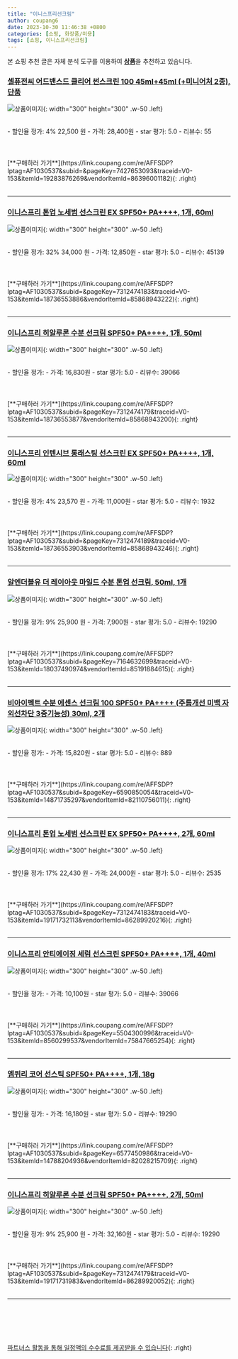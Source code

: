 ```yaml
---
title: "이니스프리선크림"
author: coupang6
date: 2023-10-30 11:46:38 +0800
categories: [쇼핑, 화장품/미용]
tags: [쇼핑, 이니스프리선크림]
---
```


본 쇼핑 추천 글은 자체 분석 도구를 이용하여 [**상품**](https://link.coupang.com/a/bao1ui)을 추천하고 있습니다.

### [셀퓨전씨 어드밴스드 클리어 썬스크린 100 45ml+45ml (+미니어처 2종), 단품](https://link.coupang.com/re/AFFSDP?lptag=AF1030537&subid=&pageKey=7427653093&traceid=V0-153&itemId=19283876269&vendorItemId=86396001182)

![상품이미지](https://thumbnail10.coupangcdn.com/thumbnails/remote/230x230ex/image/vendor_inventory/c43b/ae4358945fca1b0070da43c295be0f6dc5bd7e6376ccd7534012129f4f0c.jpg){: width="300" height="300" .w-50 .left}


<br>
- 할인율 정가: 4%  22,500   원
- 가격: 28,400원
- star 평가: 5.0
- 리뷰수: 55
<br>
<br>
<br>
<br>
[**구매하러 가기**](https://link.coupang.com/re/AFFSDP?lptag=AF1030537&subid=&pageKey=7427653093&traceid=V0-153&itemId=19283876269&vendorItemId=86396001182){: .right}
<br>
<br>

---

### [이니스프리 톤업 노세범 선스크린 EX SPF50+ PA++++, 1개, 60ml](https://link.coupang.com/re/AFFSDP?lptag=AF1030537&subid=&pageKey=7312474183&traceid=V0-153&itemId=18736553886&vendorItemId=85868943222)

![상품이미지](https://thumbnail6.coupangcdn.com/thumbnails/remote/230x230ex/image/retail/images/1589298190352003-71d617fc-17e1-40f2-9986-10923c6c6642.jpg){: width="300" height="300" .w-50 .left}


<br>
- 할인율 정가: 32%  34,000   원
- 가격: 12,850원
- star 평가: 5.0
- 리뷰수: 45139
<br>
<br>
<br>
<br>
[**구매하러 가기**](https://link.coupang.com/re/AFFSDP?lptag=AF1030537&subid=&pageKey=7312474183&traceid=V0-153&itemId=18736553886&vendorItemId=85868943222){: .right}
<br>
<br>

---

### [이니스프리 히알루론 수분 선크림 SPF50+ PA++++, 1개, 50ml](https://link.coupang.com/re/AFFSDP?lptag=AF1030537&subid=&pageKey=7312474179&traceid=V0-153&itemId=18736553877&vendorItemId=85868943200)

![상품이미지](https://thumbnail7.coupangcdn.com/thumbnails/remote/230x230ex/image/retail/images/2023/05/03/18/4/99340852-68f4-4c15-b606-6e2db9155011.jpg){: width="300" height="300" .w-50 .left}


<br>
- 할인율 정가: 
- 가격: 16,830원
- star 평가: 5.0
- 리뷰수: 39066
<br>
<br>
<br>
<br>
[**구매하러 가기**](https://link.coupang.com/re/AFFSDP?lptag=AF1030537&subid=&pageKey=7312474179&traceid=V0-153&itemId=18736553877&vendorItemId=85868943200){: .right}
<br>
<br>

---

### [이니스프리 인텐시브 롱래스팅 선스크린 EX SPF50+ PA++++, 1개, 60ml](https://link.coupang.com/re/AFFSDP?lptag=AF1030537&subid=&pageKey=7312474189&traceid=V0-153&itemId=18736553903&vendorItemId=85868943246)

![상품이미지](https://thumbnail6.coupangcdn.com/thumbnails/remote/230x230ex/image/retail/images/601586063681428-9d95257e-8dee-4d34-9319-a4cbeb370e5a.jpg){: width="300" height="300" .w-50 .left}


<br>
- 할인율 정가: 4%  23,570   원
- 가격: 11,000원
- star 평가: 5.0
- 리뷰수: 1932
<br>
<br>
<br>
<br>
[**구매하러 가기**](https://link.coupang.com/re/AFFSDP?lptag=AF1030537&subid=&pageKey=7312474189&traceid=V0-153&itemId=18736553903&vendorItemId=85868943246){: .right}
<br>
<br>

---

### [알엔더블유 더 레이아웃 마일드 수분 톤업 선크림, 50ml, 1개](https://link.coupang.com/re/AFFSDP?lptag=AF1030537&subid=&pageKey=7164632699&traceid=V0-153&itemId=18037490974&vendorItemId=85191884615)

![상품이미지](https://thumbnail6.coupangcdn.com/thumbnails/remote/230x230ex/image/retail/images/4685404074865070-0d18412c-0916-4d8a-bbef-2a820cf304e8.jpg){: width="300" height="300" .w-50 .left}


<br>
- 할인율 정가: 9%  25,900   원
- 가격: 7,900원
- star 평가: 5.0
- 리뷰수: 19290
<br>
<br>
<br>
<br>
[**구매하러 가기**](https://link.coupang.com/re/AFFSDP?lptag=AF1030537&subid=&pageKey=7164632699&traceid=V0-153&itemId=18037490974&vendorItemId=85191884615){: .right}
<br>
<br>

---

### [비아이펙트 수분 에센스 선크림 100 SPF50+ PA++++ (주름개선 미백 자외선차단 3중기능성) 30ml, 2개](https://link.coupang.com/re/AFFSDP?lptag=AF1030537&subid=&pageKey=6590850054&traceid=V0-153&itemId=14871735297&vendorItemId=82110756011)

![상품이미지](https://thumbnail6.coupangcdn.com/thumbnails/remote/230x230ex/image/vendor_inventory/6f38/f3218ef613fc528531ca998018d7e20d92f1ef0d0e49572d1a83789e96df.jpg){: width="300" height="300" .w-50 .left}


<br>
- 할인율 정가: 
- 가격: 15,820원
- star 평가: 5.0
- 리뷰수: 889
<br>
<br>
<br>
<br>
[**구매하러 가기**](https://link.coupang.com/re/AFFSDP?lptag=AF1030537&subid=&pageKey=6590850054&traceid=V0-153&itemId=14871735297&vendorItemId=82110756011){: .right}
<br>
<br>

---

### [이니스프리 톤업 노세범 선스크린 EX SPF50+ PA++++, 2개, 60ml](https://link.coupang.com/re/AFFSDP?lptag=AF1030537&subid=&pageKey=7312474183&traceid=V0-153&itemId=19171732113&vendorItemId=86289920216)

![상품이미지](https://thumbnail6.coupangcdn.com/thumbnails/remote/230x230ex/image/retail/images/1100560007707474-df46aadd-9003-46ec-bb11-e77b7f2b2e5f.jpg){: width="300" height="300" .w-50 .left}


<br>
- 할인율 정가: 17%  22,430   원
- 가격: 24,000원
- star 평가: 5.0
- 리뷰수: 2535
<br>
<br>
<br>
<br>
[**구매하러 가기**](https://link.coupang.com/re/AFFSDP?lptag=AF1030537&subid=&pageKey=7312474183&traceid=V0-153&itemId=19171732113&vendorItemId=86289920216){: .right}
<br>
<br>

---

### [이니스프리 안티에이징 세럼 선스크린 SPF50+ PA++++, 1개, 40ml](https://link.coupang.com/re/AFFSDP?lptag=AF1030537&subid=&pageKey=5504300996&traceid=V0-153&itemId=8560299537&vendorItemId=75847665254)

![상품이미지](https://thumbnail10.coupangcdn.com/thumbnails/remote/230x230ex/image/retail/images/558614287720392-cd8073f7-958c-4e9c-a2e7-604cbafda4c7.jpg){: width="300" height="300" .w-50 .left}


<br>
- 할인율 정가: 
- 가격: 10,100원
- star 평가: 5.0
- 리뷰수: 39066
<br>
<br>
<br>
<br>
[**구매하러 가기**](https://link.coupang.com/re/AFFSDP?lptag=AF1030537&subid=&pageKey=5504300996&traceid=V0-153&itemId=8560299537&vendorItemId=75847665254){: .right}
<br>
<br>

---

### [엠퀴리 코어 선스틱 SPF50+ PA++++, 1개, 18g](https://link.coupang.com/re/AFFSDP?lptag=AF1030537&subid=&pageKey=6577450986&traceid=V0-153&itemId=14788204936&vendorItemId=82028215709)

![상품이미지](https://thumbnail7.coupangcdn.com/thumbnails/remote/230x230ex/image/retail/images/2392502076940108-ddcd9b82-3856-49f8-a741-7c2c18defc71.jpg){: width="300" height="300" .w-50 .left}


<br>
- 할인율 정가: 
- 가격: 16,180원
- star 평가: 5.0
- 리뷰수: 19290
<br>
<br>
<br>
<br>
[**구매하러 가기**](https://link.coupang.com/re/AFFSDP?lptag=AF1030537&subid=&pageKey=6577450986&traceid=V0-153&itemId=14788204936&vendorItemId=82028215709){: .right}
<br>
<br>

---

### [이니스프리 히알루론 수분 선크림 SPF50+ PA++++, 2개, 50ml](https://link.coupang.com/re/AFFSDP?lptag=AF1030537&subid=&pageKey=7312474179&traceid=V0-153&itemId=19171731983&vendorItemId=86289920052)

![상품이미지](https://thumbnail8.coupangcdn.com/thumbnails/remote/230x230ex/image/retail/images/53cfb3dd-9043-47f6-a2c9-9a2141badb7b915883366661092377.png){: width="300" height="300" .w-50 .left}


<br>
- 할인율 정가: 9%  25,900   원
- 가격: 32,160원
- star 평가: 5.0
- 리뷰수: 19290
<br>
<br>
<br>
<br>
[**구매하러 가기**](https://link.coupang.com/re/AFFSDP?lptag=AF1030537&subid=&pageKey=7312474179&traceid=V0-153&itemId=19171731983&vendorItemId=86289920052){: .right}
<br>
<br>

---
<br><br><br><br><br> [파트너스 활동을 통해 일정액의 수수료를 제공받을 수 있습니다](https://link.coupang.com/a/bao1ui){: .right}